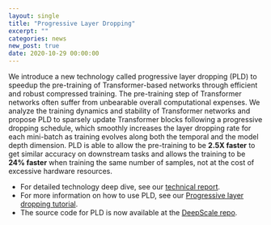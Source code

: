 ```yaml
---
layout: single
title: "Progressive Layer Dropping"
excerpt: ""
categories: news
new_post: true
date: 2020-10-29 00:00:00
---
```


We introduce a new technology called progressive layer dropping (PLD) to speedup the pre-training of Transformer-based networks through efficient and robust compressed training. The pre-training step of Transformer networks often suffer from unbearable overall computational expenses. We analyze the training dynamics and stability of Transformer networks and propose PLD to sparsely update Transformer blocks following a progressive dropping schedule, which smoothly increases the layer dropping rate for each mini-batch as training evolves along both the temporal and the model depth dimension. PLD is able to allow the pre-training to be **2.5X faster** to get similar accuracy on downstream tasks and allows the training to be **24% faster** when training the same number of samples, not at the cost of excessive hardware resources.

  * For detailed technology deep dive, see our [technical report](https://arxiv.org/pdf/2010.13369.pdf).
  * For more information on how to use PLD, see our [Progressive layer dropping tutorial](https://www.deepscale.khulnasoft.com/tutorials/progressive_layer_dropping/).
  * The source code for PLD is now available at the [DeepScale repo](https://github.com/khulnasoft/deepscale).
